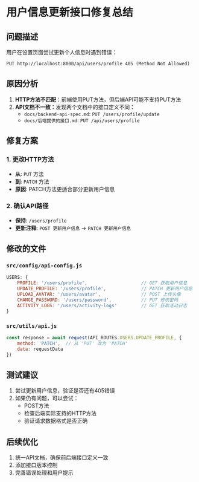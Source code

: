 # 用户信息更新接口修复总结

## 问题描述
用户在设置页面尝试更新个人信息时遇到错误：
```
PUT http://localhost:8000/api/users/profile 405 (Method Not Allowed)
```

## 原因分析
1. **HTTP方法不匹配**：前端使用PUT方法，但后端API可能不支持PUT方法
2. **API文档不一致**：发现两个文档中的接口定义不同：
   - `docs/backend-api-spec.md`: `PUT /users/profile/update`
   - `docs/后端提供的接口.md`: `PUT /api/users/profile`

## 修复方案

### 1. 更改HTTP方法
- **从**: `PUT` 方法
- **到**: `PATCH` 方法
- **原因**: PATCH方法更适合部分更新用户信息

### 2. 确认API路径
- **保持**: `/users/profile`
- **更新注释**: `POST 更新用户信息` → `PATCH 更新用户信息`

## 修改的文件

### `src/config/api-config.js`
```javascript
USERS: {
    PROFILE: '/users/profile',                    // GET 获取用户信息
    UPDATE_PROFILE: '/users/profile',             // PATCH 更新用户信息
    UPLOAD_AVATAR: '/users/avatar',               // POST 上传头像
    CHANGE_PASSWORD: '/users/password',           // PUT 修改密码
    ACTIVITY_LOGS: '/users/activity-logs'         // GET 获取活动日志
}
```

### `src/utils/api.js`
```javascript
const response = await request(API_ROUTES.USERS.UPDATE_PROFILE, {
    method: 'PATCH',  // 从 'PUT' 改为 'PATCH'
    data: requestData
})
```

## 测试建议
1. 尝试更新用户信息，验证是否还有405错误
2. 如果仍有问题，可以尝试：
   - POST方法
   - 检查后端实际支持的HTTP方法
   - 验证请求数据格式是否正确

## 后续优化
1. 统一API文档，确保前后端接口定义一致
2. 添加接口版本控制
3. 完善错误处理和用户提示








